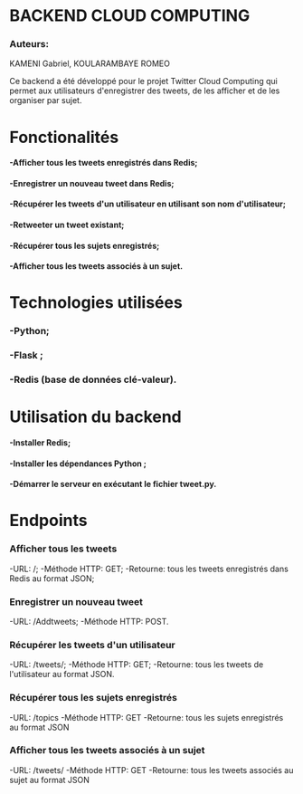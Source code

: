 # BACKEND CLOUD COMPUTING

### Auteurs:
KAMENI Gabriel, KOULARAMBAYE ROMEO

Ce backend a été développé pour le projet Twitter Cloud Computing qui permet aux utilisateurs d'enregistrer des tweets, de les afficher et de les organiser par sujet.

# Fonctionalités
#### -Afficher tous les tweets enregistrés dans Redis;
#### -Enregistrer un nouveau tweet dans Redis;
#### -Récupérer les tweets d'un utilisateur en utilisant son nom d'utilisateur;
#### -Retweeter un tweet existant;
#### -Récupérer tous les sujets enregistrés;
#### -Afficher tous les tweets associés à un sujet.

# Technologies utilisées
### -Python;
### -Flask ;
### -Redis (base de données clé-valeur).

# Utilisation du backend
#### -Installer Redis;
#### -Installer les dépendances Python ;
#### -Démarrer le serveur en exécutant le fichier tweet.py.

# Endpoints
### Afficher tous les tweets
-URL: /;
-Méthode HTTP: GET;
-Retourne: tous les tweets enregistrés dans Redis au format JSON;

### Enregistrer un nouveau tweet
-URL: /Addtweets;
-Méthode HTTP: POST.

### Récupérer les tweets d'un utilisateur
-URL: /tweets/<username>;
-Méthode HTTP: GET;
-Retourne: tous les tweets de l'utilisateur au format JSON.
  
### Récupérer tous les sujets enregistrés
-URL: /topics
-Méthode HTTP: GET
-Retourne: tous les sujets enregistrés au format JSON

 ### Afficher tous les tweets associés à un sujet
-URL: /tweets/<topic>
-Méthode HTTP: GET
-Retourne: tous les tweets associés au sujet au format JSON
   
  
